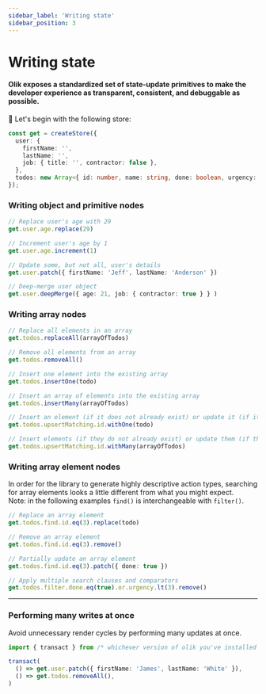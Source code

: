 ```yaml
---
sidebar_label: 'Writing state'
sidebar_position: 3
---
```


# Writing state

#### Olik exposes a standardized set of state-update primitives to make the developer experience as transparent, consistent, and debuggable as possible.

🥚 Let's begin with the following store:
```ts
const get = createStore({
  user: {
    firstName: '',
    lastName: '',
    job: { title: '', contractor: false },
  },
  todos: new Array<{ id: number, name: string, done: boolean, urgency: number }>(),
});
```
### Writing **object and primitive** nodes
```ts
// Replace user's age with 29
get.user.age.replace(29)
```
```ts
// Increment user's age by 1
get.user.age.increment(1)
```
```ts
// Update some, but not all, user's details
get.user.patch({ firstName: 'Jeff', lastName: 'Anderson' })
```
```ts
// Deep-merge user object
get.user.deepMerge({ age: 21, job: { contractor: true } } )
```

### Writing **array** nodes

```ts
// Replace all elements in an array
get.todos.replaceAll(arrayOfTodos)
```
```ts
// Remove all elements from an array
get.todos.removeAll()
```
```ts
// Insert one element into the existing array
get.todos.insertOne(todo)
```
```ts
// Insert an array of elements into the existing array
get.todos.insertMany(arrayOfTodos)
```
```ts
// Insert an element (if it does not already exist) or update it (if it does)
get.todos.upsertMatching.id.withOne(todo)
```
```ts
// Insert elements (if they do not already exist) or update them (if they do)
get.todos.upsertMatching.id.withMany(arrayOfTodos)
```

### Writing **array element** nodes
In order for the library to generate highly descriptive action types, searching for array elements looks a little different from what you might expect.<br/>
Note: in the following examples `find()` is interchangeable with `filter()`.  

```ts
// Replace an array element
get.todos.find.id.eq(3).replace(todo)
```
```ts
// Remove an array element
get.todos.find.id.eq(3).remove()
```
```ts
// Partially update an array element
get.todos.find.id.eq(3).patch({ done: true })
```
```ts
// Apply multiple search clauses and comparators
get.todos.filter.done.eq(true).or.urgency.lt(3).remove()
```

---

### Performing **many writes** at once
Avoid unnecessary render cycles by performing many updates at once.
```ts
import { transact } from /* whichever version of olik you've installed */

transact(
  () => get.user.patch({ firstName: 'James', lastName: 'White' }),
  () => get.todos.removeAll(),
)
```